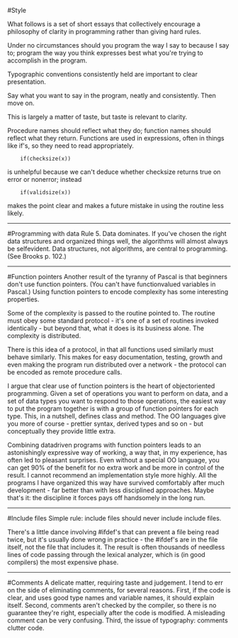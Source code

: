 #Style

What follows is a set of short essays that collectively encourage a philosophy of clarity in programming rather than giving hard rules.

Under no circumstances should you program the way I say to because I say to; program the way you think expresses best what you're trying to accomplish in the program.

Typographic conventions consistently held are important to clear presentation.

Say what you want to say in the program, neatly and consistently.  Then move on. 

This is largely a matter of taste, but taste is relevant to clarity. 

 Procedure names should reflect what they do; function names should reflect what they return.  Functions are used in expressions, often in things like if's, so they need to read appropriately. 
 
        if(checksize(x))

is unhelpful because we can't deduce whether checksize returns true on error or non­error; instead

        if(validsize(x))

makes the point clear and makes a future mistake in using the routine less likely. 

------
#Programming with data
Rule 5.  Data dominates.  If you've chosen the right data structures and organized things well, the algorithms will almost always be self­evident.  Data structures, not algorithms, are central to programming.  (See Brooks p. 102.) 

------
#Function pointers
Another result of the tyranny of Pascal is that beginners don't use function pointers.  (You can't have function­valued variables in Pascal.) Using function pointers to encode complexity has some interesting properties.

Some of the complexity is passed to the routine pointed to.  The routine must obey some standard protocol - it's one of a set of routines invoked identically - but beyond that, what it does is its business alone.  The complexity is distributed.

There is this idea of a protocol, in that all functions used similarly must behave similarly.  This makes for easy documentation, testing, growth and even making the program run distributed over a network - the protocol can be encoded as remote procedure calls.

I argue that clear use of function pointers is the heart of object­oriented programming.  Given a set of operations you want to perform on data, and a set of data types you want to respond to those operations, the easiest way to put the program together is with a group of function pointers for each type.  This, in a nutshell, defines class and method.  The O­O languages give you more of course - prettier syntax, derived types and so on - but conceptually they provide little extra.

Combining data­driven programs with function pointers leads to an astonishingly expressive way of working, a way that, in my experience, has often led to pleasant surprises. Even without a special O­O language, you can get 90% of the benefit for no extra work and be more in control of the result.  I cannot recommend an implementation style more highly.  All the programs I have organized this way have survived comfortably after much development - far better than with less disciplined approaches.  Maybe that's it: the discipline it forces pays off handsomely in the long run. 

------
#Include files
Simple rule: include files should never include include files. 

 There's a little dance involving #ifdef's that can prevent a file being read twice, but it's usually done wrong in practice - the #ifdef's are in the file itself, not the file that includes it.  The result is often thousands of needless lines of code passing through the lexical analyzer, which is (in good compilers) the most expensive phase. 

------
#Comments
A delicate matter, requiring taste and judgement.  I tend to err on the side of eliminating comments, for several reasons.  First, if the code is clear, and uses good type names and variable names, it should explain itself.  Second, comments aren't checked by the compiler, so there is no guarantee they're right, especially after the code is modified.  A misleading comment can be very confusing.  Third, the issue of typography: comments clutter code. 
